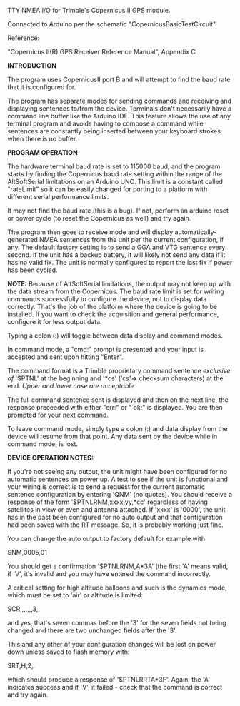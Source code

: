 TTY NMEA I/O for Trimble's Copernicus II GPS module.

Connected to Arduino per the schematic 
"CopernicusBasicTestCircuit".

Reference: 

"Copernicus II(R) GPS Receiver Reference Manual", Appendix C

**INTRODUCTION**

The program uses CopernicusII port B and will attempt to find the
baud rate that it is configured for.

The program has separate modes for sending commands and receiving
and displaying sentences to/from the device. Terminals don't 
necessarily have a command line buffer like the Arduino IDE. This 
feature allows the use of any terminal program and avoids having 
to compose a command while sentences are constantly being inserted 
between your keyboard strokes when there is no buffer.

**PROGRAM OPERATION**

The hardware terminal baud rate is set to 115000 baud, and the program 
starts by finding the Copernicus baud rate setting within the range 
of the AltSoftSerial limitations on an Arduino UNO. This limit is a 
constant called "rateLimit" so it can be easily changed for porting
to a platform with different serial performance limits.

It may not find the baud rate (this is a bug). If not, perform an 
arduino reset or power cycle (to reset the Copernicus as well) and
try again.

The program then goes to receive mode and will display automatically-
generated NMEA sentences from the unit per the current configuration,
if any. The default factory setting is to send a GGA and VTG sentence
every second. If the unit has a backup battery, it will likely not
send any data if it has no valid fix. The unit is normally configured
to report the last fix if power has been cycled.

**NOTE:** Because of AltSoftSerial limitations, the output may not
keep up with the data stream from the Copernicus. The baud rate limit
is set for writing commands successfully to configure the device,
not to display data correctly. That's the job of the platform where the
device is going to be installed. If you want to check the acquisition
and general performance, configure it for less output data.

Typing a colon (:) will toggle between data display and command
modes.

In command mode, a "cmd:" prompt is presented and your input is
accepted and sent upon hitting "Enter".

The command format is a Trimble proprietary command sentence 
*exclusive of* '$PTNL' at the beginning and '\*cs' ('cs'=> checksum 
characters) at the end. *Upper and lower case are acceptable*

The full command sentence sent is displayed and then on the next line, 
the response preceeded with either "err:" or " ok:" is displayed. You
are then prompted for your next command.

To leave command mode, simply type a colon (:) and data display
from the device will resume from that point. Any data sent by the
device while in command mode, is lost.

**DEVICE OPERATION NOTES:**

If you're not seeing any output, the unit might have been
configured for no automatic sentences on power up. A test to 
see if the unit is functional and your wiring is correct is to
send a request for the current automatic sentence configuration
by entering 'QNM' (no quotes). You should receive a response of the form 
'$PTNLRNM,xxxx,yy,\*cc' regardless of having satellites in view
or even and antenna attached. If 'xxxx' is '0000', the unit
has in the past been configured for no auto output and that 
configuration had been saved with the RT message. So, it is
probably working just fine.

You can change the auto output to factory default for example with

SNM,0005,01

You should get a confirmation '$PTNLRNM,A\*3A' (the first 'A' 
means valid, if 'V', it's invalid and you may have entered the
command incorrectly.

A critical setting for high altitude balloons and such is the
dynamics mode, which must be set to 'air' or altitude is limited:

SCR,,,,,,,3,,

and yes, that's seven commas before the '3' for the seven fields
not being changed and there are two unchanged fields after the '3'.

This and any other of your configuration changes will be lost 
on power down unless saved to flash memory with: 

SRT,H,2,,

which should produce a response of '$PTNLRRTA*3F'. Again, the
'A' indicates success and if 'V', it failed - check that the
command is correct and try again.
